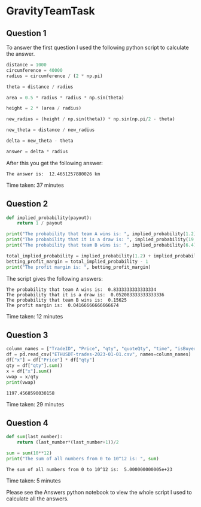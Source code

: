 # GravityTeamTask

## Question 1
To answer the first question I used the following python script to calculate the answer.
```python
distance = 1000
circumference = 40000
radius = circumference / (2 * np.pi)

theta = distance / radius

area = 0.5 * radius * radius * np.sin(theta)

height = 2 * (area / radius)

new_radius = (height / np.sin(theta)) * np.sin(np.pi/2 - theta)

new_theta = distance / new_radius

delta = new_theta - theta

answer = delta * radius
```
After this you get the following answer:
```
The answer is:  12.4651257880026 km
```
Time taken: 37 minutes

## Question 2
```python
def implied_probability(payout):
    return 1 / payout

print("The probability that team A wins is: ", implied_probability(1.2))
print("The probability that it is a draw is: ", implied_probability(19.2))
print("The probability that team B wins is: ", implied_probability(6.4))

total_implied_probability = implied_probability(1.2) + implied_probability(19.2) + implied_probability(6.4)
betting_profit_margin = total_implied_probability - 1
print("The profit margin is: ", betting_profit_margin)
```

The script gives the following answers:
```
The probability that team A wins is:  0.8333333333333334
The probability that it is a draw is:  0.052083333333333336
The probability that team B wins is:  0.15625
The profit margin is:  0.04166666666666674
```
Time taken: 12 minutes

## Question 3
```python
column_names = ["TradeID", "Price", "qty", "quoteQty", "time", "isBuyerMaker", "isBestMatch"]
df = pd.read_csv("ETHUSDT-trades-2023-01-01.csv", names=column_names)
df["x"] = df["Price"] * df["qty"]
qty = df["qty"].sum()
x = df["x"].sum()
vwap = x/qty
print(vwap)
```

```
1197.4568590030158
```
Time taken: 29 minutes

## Question 4
```python
def sum(last_number):
    return (last_number*(last_number+1))/2

sum = sum(10**12)
print("The sum of all numbers from 0 to 10^12 is: ", sum)
```

```
The sum of all numbers from 0 to 10^12 is:  5.000000000005e+23
```
Time taken: 5 minutes


Please see the Answers python notebook to view the whole script I used to calculate all the answers.